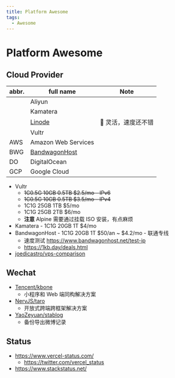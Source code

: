 ```yaml
---
title: Platform Awesome
tags:
  - Awesome
---
```


# Platform Awesome

## Cloud Provider

| abbr. | full name           | Note                |
| ----- | ------------------- | ------------------- |
|       | Aliyun              |
|       | Kamatera            |
|       | [Linode]            | 🌟 灵活，速度还不错 |
|       | Vultr               |
| AWS   | Amazon Web Services |
| BWG   | [BandwagonHost]     |
| DO    | DigitalOcean        |
| GCP   | Google Cloud        |

[linode]: ./linode.md
[bandwagonhost]: https://bandwagonhost.com/

- Vultr
  - ~~1C0.5G 10GB 0.5TB $2.5/mo - IPv6~~
  - ~~1C0.5G 10GB 0.5TB $3.5/mo - IPv4~~
  - 1C1G 25GB 1TB $5/mo
  - 1C1G 25GB 2TB $6/mo
  - **注意** Alpine 需要通过挂载 ISO 安装，有点麻烦
- Kamatera - 1C1G 20GB 1T $4/mo
- BandwagonHost - 1C1G 20GB 1T $50/an ~ $4.2/mo - 联通专线
  - 速度测试 https://www.bandwagonhost.net/test-ip
  - https://1kb.day/deals.html
- [joedicastro/vps-comparison](https://github.com/joedicastro/vps-comparison)

## Wechat

- [Tencent/kbone](https://github.com/Tencent/kbone)
  - 小程序和 Web 端同构解决方案
- [NervJS/taro](https://github.com/NervJS/taro)
  - 开放式跨端跨框架解决方案
- [YaoZeyuan/stablog](https://github.com/YaoZeyuan/stablog)
  - 备份导出微博记录

## Status

- https://www.vercel-status.com/
  - https://twitter.com/vercel_status
- https://www.stackstatus.net/
